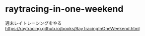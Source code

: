 # raytracing-in-one-weekend
週末レイトレーシングをやる
https://raytracing.github.io/books/RayTracingInOneWeekend.html